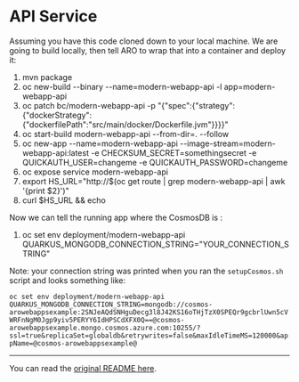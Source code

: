 # API Service
Assuming you have this code cloned down to your local machine. We are going to build locally, then tell ARO to wrap that into a container and deploy it:

1. mvn package
2. oc new-build --binary --name=modern-webapp-api -l app=modern-webapp-api
3. oc patch bc/modern-webapp-api -p "{\"spec\":{\"strategy\":{\"dockerStrategy\":{\"dockerfilePath\":\"src/main/docker/Dockerfile.jvm\"}}}}"
4. oc start-build modern-webapp-api --from-dir=. --follow
5. oc new-app --name=modern-webapp-api --image-stream=modern-webapp-api:latest -e CHECKSUM_SECRET=somethingsecret -e QUICKAUTH_USER=changeme -e QUICKAUTH_PASSWORD=changeme
6. oc expose service modern-webapp-api
7. export HS_URL="http://$(oc get route | grep modern-webapp-api | awk '{print $2}')"
8. curl $HS_URL && echo

Now we can tell the running app where the CosmosDB is :
1. oc set env deployment/modern-webapp-api QUARKUS_MONGODB_CONNECTION_STRING="YOUR_CONNECTION_STRING"

Note: your connection string was printed when you ran the `setupCosmos.sh` script and looks something like:

 `oc set env deployment/modern-webapp-api QUARKUS_MONGODB_CONNECTION_STRING=mongodb://cosmos-arowebappsexample:2SNJeAQdSNHguDecg3l8J42KS16oTHjTzX0SPEQr9gcbrlUwn5cVWRFnNgM0Jgp9yiv5PERYY6IdHPSCdXFX0Q==@cosmos-arowebappsexample.mongo.cosmos.azure.com:10255/?ssl=true&replicaSet=globaldb&retrywrites=false&maxIdleTimeMS=120000&appName=@cosmos-arowebappsexample@`

---

You can read the [original README here](https://github.com/CodeCafeOpenShiftGame/openshift-highscores-api-service).

